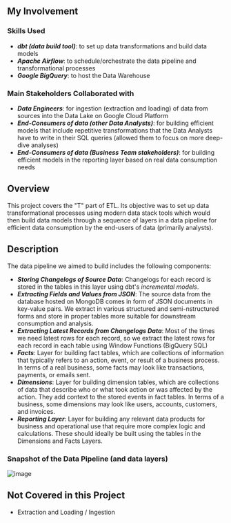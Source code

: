 ## My Involvement
### Skills Used
- ***dbt (data build tool)***: to set up data transformations and build data models
- ***Apache Airflow***: to schedule/orchestrate the data pipeline and transformational processes 
- ***Google BigQuery***: to host the Data Warehouse
### Main Stakeholders Collaborated with
- ***Data Engineers***: for ingestion (extraction and loading) of data from sources into the Data Lake on Google Cloud Platform
- ***End-Consumers of data (other Data Analysts)***: for building efficient models that include repetitive transformations that the Data Analysts have to write in their SQL queries (allowed them to focus on more deep-dive analyses)
- ***End-Consumers of data (Business Team stakeholders)***: for building efficient models in the reporting layer based on real data consumption needs 

## Overview
This project covers the "T" part of ETL. Its objective was to set up data transformational processes using modern data stack tools which would then build  data models through a sequence of layers in a data pipeline for efficient data consumption by the end-users of data (primarily analysts). 

## Description
The data pipeline we aimed to build includes the following components:
- ***Storing Changelogs of Source Data***: Changelogs for each record is stored in the tables in this layer using dbt's *incremental models*.
- ***Extracting Fields and Values from JSON***: The source data from the database hosted on MongoDB comes in form of JSON documents in key-value pairs. We extract in various structured and semi-nstructured forms and store in proper tables more suitable for downstream consumption and analysis.
- ***Extracting Latest Records from Changelogs Data***: Most of the times we need latest rows for each record, so we extract the latest rows for each record in each table using Window Functions (BigQuery SQL)
- ***Facts***: Layer for building fact tables, which are collections of information that typically refers to an action, event, or result of a business process. In terms of a real business, some facts may look like transactions, payments, or emails sent.
- ***Dimensions***: Layer for building dimension tables, which are collections of data that describe who or what took action or was affected by the action. They add context to the stored events in fact tables. In terms of a business, some dimensions may look like users, accounts, customers, and invoices.
- ***Reporting Layer***: Layer for building any relevant data products for business and operational use that require more complex logic and calculations. These should ideally be built using the tables in the Dimensions and Facts Layers.
### Snapshot of the Data Pipeline (and data layers)
![image](https://github.com/HasanRizvi17/Hasan-Data-Analytics-Projects/assets/66498297/ab2a861c-3442-4638-a1d2-77966b4b9597)

## Not Covered in this Project
- Extraction and Loading / Ingestion
